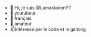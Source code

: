 - 👋 Hi, je suis @LamastadonYT
- 👀 youtubeur
- 🌱 français
- 💞️ amateur
- 📫intéressé par le code et le gaming
